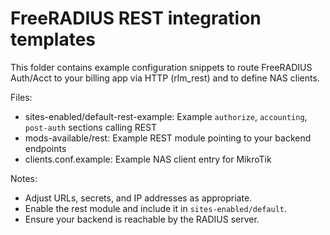 # FreeRADIUS REST integration templates

This folder contains example configuration snippets to route FreeRADIUS Auth/Acct to your billing app via HTTP (rlm_rest) and to define NAS clients.

Files:
- sites-enabled/default-rest-example: Example `authorize`, `accounting`, `post-auth` sections calling REST
- mods-available/rest: Example REST module pointing to your backend endpoints
- clients.conf.example: Example NAS client entry for MikroTik

Notes:
- Adjust URLs, secrets, and IP addresses as appropriate.
- Enable the rest module and include it in `sites-enabled/default`.
- Ensure your backend is reachable by the RADIUS server.
